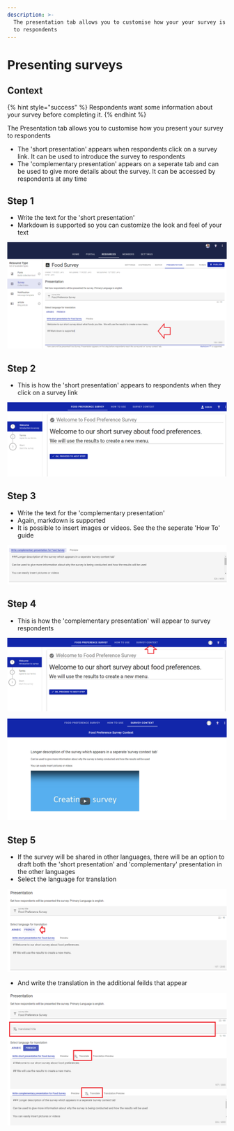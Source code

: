 ```yaml
---
description: >-
  The presentation tab allows you to customise how your your survey is presented
  to respondents
---
```


# Presenting surveys

## Context

{% hint style="success" %}
Respondents want some information about your survey before completing it. &#x20;
{% endhint %}

The Presentation tab allows you to customise how you present your survey to respondents

* The 'short presentation' appears when respondents click on a survey link.  It can be used to introduce the survey to respondents
* The 'complementary presentation' appears on a seperate tab and can be used to give more details about the survey.  It can be accessed by respondents at any time

## Step 1

* Write the text for the 'short presentation'
* Markdown is supported so you can customize the look and feel of your text

![](<../../.gitbook/assets/image (308).png>)

## Step 2

* This is how the 'short presentation' appears to respondents when they click on a survey link

![](<../../.gitbook/assets/image (303).png>)

## Step 3

* Write the text for the 'complementary presentation'
* Again, markdown is supported
* It is possible to insert images or videos.  See the the seperate 'How To' guide

![](<../../.gitbook/assets/image (319) (1).png>)

## Step 4

* This is how the 'complementary presentation' will appear to survey respondents

![Screenshot showing how respondents access the 'complementary presentation'](<../../.gitbook/assets/image (316).png>)



![Screenshot showing how 'complementary presentation appears to repondents](<../../.gitbook/assets/image (306) (1).png>)

## Step 5

* If the survey will be shared in other languages, there will be an option to draft both the 'short presentation' and 'complementary' presentation in the other languages
* Select the language for translation

![](<../../.gitbook/assets/image (309) (1).png>)

* And write the translation in the additional feilds that appear

![](<../../.gitbook/assets/image (298).png>)
